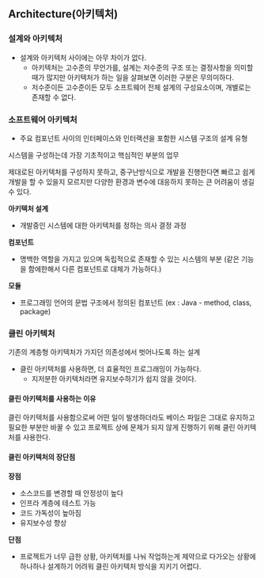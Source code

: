 ## Architecture(아키텍처)

### 설계와 아키텍처

* 설계와 아키텍처 사이에는 아무 차이가 없다.
  * 아키텍처는 고수준의 무언가를, 설계는 저수준의 구조 또는 결정사항을 의미할 때가 많지만 아키텍처가 하는 일을 살펴보면 이러한 구분은 무의미하다.
  * 저수준이든 고수준이든 모두 소프트웨어 전체 설계의 구성요소이며, 개별로는 존재할 수 없다.

### 소프트웨어 아키텍처

* 주요 컴포넌트 사이의 인터페이스와 인터랙션을 포함한 시스템 구조의 설계 유형

시스템을 구성하는데 가장 기초적이고 핵심적인 부분의 업무

제대로된 아키텍처를 구성하지 못하고, 중구난방식으로 개발을 진행한다면 빠르고 쉽게 개발을 할 수 있을지 모르지만 다양한 환경과 변수에 대응하지 못하는 큰 어려움이 생길 수 있다.

**아키텍처 설계**

* 개발중인 시스템에 대한 아키텍처를 정하는 의사 결정 과정

**컴포넌트**

* 명백한 역할을 가지고 있으며 독립적으로 존재할 수 있는 시스템의 부분 (같은 기능을 함에한해서 다른 컴포넌트로 대체가 가능하다.)

**모듈**

* 프로그래밍 언어의 문법 구조에서 정의된 컴포넌트 (ex : Java - method, class, package)


### 클린 아키텍처

기존의 계층형 아키텍처가 가지던 의존성에서 벗어나도록 하는 설계

* 클린 아키텍처를 사용하면, 더 효율적인 프로그래밍이 가능하다.
  * 지저분한 아키텍처라면 유지보수하기가 쉽지 않을 것이다.

#### 클린 아키텍처를 사용하는 이유

클린 아키텍처를 사용함으로써 어떤 일이 발생하더라도 베이스 파일은 그대로 유지하고 필요한 부분만 바꿀 수 있고 프로젝트 상에 문제가 되지 않게 진행하기 위해 클린 아키텍처를 사용한다.

#### 클린 아키텍처의 장단점

**장점**

* 소스코드를 변경할 때 안정성이 높다
* 인프라 계층에 테스트 가능
* 코드 가독성이 높아짐
* 유지보수성 향상

**단점**

* 프로젝트가 너무 급한 상황, 아키텍처를 나눠 작업하는게 제약으로 다가오는 상황에 하나하나 설계하기 어려워 클린 아키텍처 방식을 지키기 어렵다.